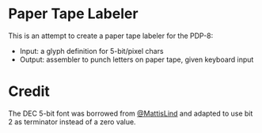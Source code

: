 # Paper Tape Labeler

This is an attempt to create a paper tape labeler for the PDP-8: 
 * Input: a glyph definition for 5-bit/pixel chars
 * Output: assembler to punch letters on paper tape, given keyboard input

# Credit

The DEC 5-bit font was borrowed from [@MattisLind](https://github.com/MattisLind/papertapetext) and adapted to use bit 2 as terminator instead of a zero value.
